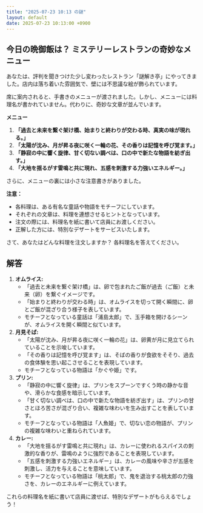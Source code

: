 ```yaml
---
title: "2025-07-23 10:13 の謎"
layout: default
date: 2025-07-23 10:13:00 +0900
---
```

## 今日の晩御飯は？ ミステリーレストランの奇妙なメニュー

あなたは、評判を聞きつけた少し変わったレストラン「謎解き亭」にやってきました。店内は落ち着いた雰囲気で、壁には不思議な絵が飾られています。

席に案内されると、手書きのメニューが渡されました。しかし、メニューには料理名が書かれていません。代わりに、奇妙な文章が並んでいます。

**メニュー**

1.  **「過去と未来を繋ぐ架け橋、始まりと終わりが交わる時、真実の味が現れる。」**
2.  **「太陽が沈み、月が昇る夜に咲く一輪の花、その香りは記憶を呼び覚ます。」**
3.  **「静寂の中に響く旋律、甘く切ない調べは、口の中で新たな物語を紡ぎ出す。」**
4.  **「大地を揺るがす雷鳴と共に現れ、五感を刺激する力強いエネルギー。」**

さらに、メニューの裏には小さな注意書きがありました。

**注意：**

*   各料理は、ある有名な童話や物語をモチーフにしています。
*   それぞれの文章は、料理を連想させるヒントとなっています。
*   注文の際には、料理名を紙に書いて店員にお渡しください。
*   正解した方には、特別なデザートをサービスいたします。

さて、あなたはどんな料理を注文しますか？ 各料理名を答えてください。

## 解答

1.  **オムライス:**
    *   「過去と未来を繋ぐ架け橋」は、卵で包まれたご飯が過去（ご飯）と未来（卵）を繋ぐイメージです。
    *   「始まりと終わりが交わる時」は、オムライスを切って開く瞬間に、卵とご飯が混ざり合う様子を表しています。
    *   モチーフとなっている童話は「浦島太郎」で、玉手箱を開けるシーンが、オムライスを開く瞬間と似ています。
2.  **月見そば:**
    *   「太陽が沈み、月が昇る夜に咲く一輪の花」は、卵黄が月に見立てられていることを示唆しています。
    *   「その香りは記憶を呼び覚ます」は、そばの香りが食欲をそそり、過去の食体験を思い起こさせることを表現しています。
    *   モチーフとなっている物語は「かぐや姫」です。
3.  **プリン:**
    *   「静寂の中に響く旋律」は、プリンをスプーンですくう時の静かな音や、滑らかな食感を暗示しています。
    *   「甘く切ない調べは、口の中で新たな物語を紡ぎ出す」は、プリンの甘さとほろ苦さが混ざり合い、複雑な味わいを生み出すことを表しています。
    *   モチーフとなっている物語は「人魚姫」で、切ない恋の物語が、プリンの複雑な味わいと重ねられています。
4.  **カレー:**
    *   「大地を揺るがす雷鳴と共に現れ」は、カレーに使われるスパイスの刺激的な香りが、雷鳴のように強烈であることを表現しています。
    *   「五感を刺激する力強いエネルギー」は、カレーの風味や辛さが五感を刺激し、活力を与えることを意味しています。
    *   モチーフとなっている物語は「桃太郎」で、鬼を退治する桃太郎の力強さを、カレーのエネルギーに例えています。

これらの料理名を紙に書いて店員に渡せば、特別なデザートがもらえるでしょう！
